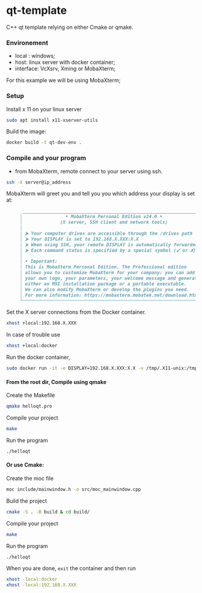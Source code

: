 # qt-template
C++ qt template relying on either Cmake or qmake.


### Environement 

- local : windows;
- host:  linux server with docker container;
- interface: VcXsrv, Xming or MobaXterm;

For this example we will be using MobaXterm;

### Setup

Install x 11 on your linux server 
```bash
sudo apt install x11-xserver-utils
```

Build the image: 
```bash
docker build -t qt-dev-env .
```

### Compile and your program


- from MobaXterm, remote connect to your server using ssh.

```bash
ssh -X server@ip_address
```

MobaXterm will greet you and tell you you which address your display is set at:
```md
      ____________________________________________________________________
     │                • MobaXterm Personal Edition v24.0 •                
     │              (X server, SSH client and network tools)              
     │                                                                    
     │ ⮞ Your computer drives are accessible through the /drives path     
     │ ⮞ Your DISPLAY is set to 192.168.X.XXX:X.X                         
     │ ⮞ When using SSH, your remote DISPLAY is automatically forwarded   
     │ ⮞ Each command status is specified by a special symbol (✓ or ✗)   
     │                                                                    
     │ • Important:                                                       
     │ This is MobaXterm Personal Edition. The Professional edition       
     │ allows you to customize MobaXterm for your company: you can add    
     │ your own logo, your parameters, your welcome message and generate  
     │ either an MSI installation package or a portable executable.       
     │ We can also modify MobaXterm or develop the plugins you need.      
     │ For more information: https://mobaxterm.mobatek.net/download.html  
     └────────────────────────────────────────────────────────────────────
```

Set the X server connections from the Docker container.
```bash
xhost +local:192.168.X.XXX
```
In case of trouble use 
```bash
xhost +local:docker
```
Run the docker container, 
```bash
sudo docker run -it -e DISPLAY=192.168.X.XXX:X.X -v /tmp/.X11-unix:/tmp/.X11-unix -v the/path/to/your/dir/:/workspace qt-dev-env
```

#### From the root dir, Compile using qmake

Create the Makefile
```bash
qmake helloqt.pro
```
Compile your project
```bash
make
```
Run the program
```bash
./helloqt
```

#### Or use Cmake:

Create the moc file
```bash
moc include/mainwindow.h -o src/moc_mainwindow.cpp
```
Build the project
```bash
cmake -S . -B build & cd build/
```
Compile your project
```bash
make
```
Run the program
```bash
./helloqt
```

When you are done, ``exit`` the container and then run
```bash
xhost -local:docker
xhost -local:192.168.X.XXX
```